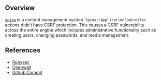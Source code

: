 ## Overview
[`spina`](https://rubygems.org/gems/spina) is a content management system.
`Spina::ApplicationController` actions didn't have CSRF protection. This causes a CSRF vulnerability across the entire engine which includes administrative functionality such as creating users, changing passwords, and media management.

## References
- [Rubysec](http://rubysec.com/advisories/CVE-2015-4619)
- [Openwall](http://www.openwall.com/lists/oss-security/2015/06/16/11)
- [Github Commit](https://github.com/denkGroot/Spina/commit/bfe44f289e336f80b6593032679300c493735e75)
